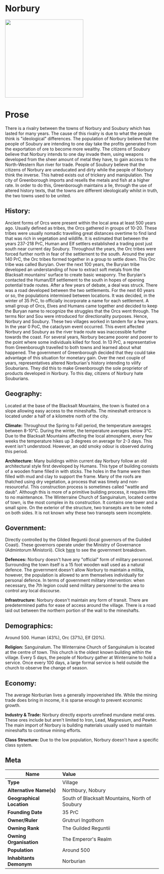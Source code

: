 # Norbury

<img src="/_assets/images/haven_norbury.png" height="256px">

# Prose

There is a rivalry between the towns of Norbury and Soubury which has lasted for many years. The cause of this rivalry is due to what the people think is "ideological" differences. The population of Norbury believe that the people of Soubury are intending to one day take the profits generated from the exportation of ore to become more wealthy. The citizens of Soubury believe that Norbury intends to one day invade them, using weapons developed from the sheer amount of metal they have, to gain access to the North-Western Run river for trade. People of Soubury believe that the citizens of Norbury are uneducated and dirty while the people of Norbury think the inverse. This hatred exists out of trickery and manipulation. The city of Greenborough imports and resells the metals and fish at a higher rate. In order to do this, Greenborough maintains a lie, through the use of altered history texts, that the towns are different ideologically whilst in truth, the two towns used to be united.

## History:

Ancient forms of Orcs were present within the local area at least 500 years ago. Usually defined as tribes, the Orcs gathered in groups of 10-20. These tribes were usually nomadic travelling great distances overtime to find land that was rich in vegetation and wildlife. It is estimated that between the years 237-218 PrC, Human and Elf settlers established a trading post just south near current day Soubury. Throughout the years, the Orc tribes were forced further north in fear of the settlement to the south. Around the year 140 PrC, the Orc tribes formed together in a group to settle down. This Orc tribe was called Buryian. Over the next 100 years, the Buryian tribe developed an understanding of how to extract soft metals from the Blacksalt mountains' surface to create basic weaponry. The Buryian's contacted the Human/Elf settlement to the south in hopes of opening potential trade routes. After a few years of debate, a deal was struck. There was a road developed between the two settlements. For the next 60 years or so, the populations intermixed between locations. It was decided, in the winter of 35 PrC, to officially incorporate a name for each settlement. A small group of Orcs, Elves and Humans came together and decided to keep the Buryan name to recognize the struggles that the Orcs went through. The terms Nor and Sou were introduced for directionality purposes. Hence, Norbury and Soubury. These two villages worked in tandem for a few years. In the year 0 PoC, the cataclysm event occurred. This event affected Norbury and Soubury as the river trade route was inaccessible further towards the coast. For several years, Norbury became poorer and poorer to the point where some individuals killed for food. In 13 PrC, a representative from Greenborough travelled to both towns and learned about what happened. The government of Greenborough decided that they could take advantage of this situation for monetary gain. Over the next couple of years, representatives altered Norburian's history intending to vilify Souburians. They did this to make Greenborough the sole proprietor of products developed in Norbury. To this day, citizens of Norbury hate Souburians.

## Geography:

Located at the base of the Blacksalt Mountains, the town is fixated on a slope allowing easy access to the mineshafts. The mineshaft entrance is located under a half of a kilometre north of the city.

**Climate:** Throughout the Spring to Fall period, the temperature averages between 8-10°C. During the winter, the temperature averages below 3°C. Due to the Blacksalt Mountains affecting the local atmosphere, every few weeks the temperature hikes up 3 degrees on average for 2-3 days. This event isn't understood. However, an odd smoky odour is observed during this period.

**Architecture:** Many buildings within current day Norbury follow an old architectural style first developed by Humans. This type of building consists of a wooden frame filled in with sticks. The holes in the frame were then filled with mud and clay to support the frame. Many of the roofs are thatched using dry vegetation, a process that was timely and non-resourceful. This construction process is sometimes called "wattle and daub". Although this is more of a primitive building process, it requires little to no maintenance. The Winterraine Church of Sanguinalum, located centre of town, is the most complex in its construction. It contains one tower and a small spire. On the exterior of the structure, two transepts are to be noted on both sides. It is not known why these two transepts seem incomplete.

## Government:

Directly controlled by the Gilded Reguntii (local governors of the Guilded Coast). These governors operate under the Ministry of Governance (Admintorum Ministorii). Click [here](../Organisations/The-Emperor's-Realm.md) to see the government breakdown.

**Defences:** Norbury doesn't have any "official" form of military personnel. Surrounding the town itself is a 15 foot wooden wall used as a natural defence. The government doesn't allow Norbury to maintain a militia, however, the population is allowed to arm themselves individually for personal defence. In terms of government military intervention: when necessary, the 7th legion could send military personnel to the area to control any local discourse.

**Infrastructure:** Norbury doesn't maintain any form of transit. There are predetermined paths for ease of access around the village. There is a road laid out between the northern portion of the wall to the mineshafts.

## Demographics:

Around 500. Human (43%), Orc (37%), Elf (20%).

**Religion:** Sanguinalum. The Winterraine Church of Sanguinalum is located at the centre of town. This church is the oldest known building within the village. Every 5 days, the people of Norbury gather at Winterraine to hold a service. Once every 100 days, a large formal service is held outside the church to observe the change of season.

## Economy:

The average Norburian lives a generally impoverished life. While the mining trade does bring in income, it is sparse enough to prevent economic growth.

**Industry & Trade:** Norbury directly exports unrefined mundane metal ores. These ores include but aren't limited to Iron, Lead, Magnesium, and Pewter. The main import of Norbury is building materials usually used to maintain mineshafts to continue mining efforts.

**Class Structure:** Due to the low population, Norbury doesn't have a specific class system.

## Meta

| Name                      | Value                                          |
| ------------------------- | :--------------------------------------------- |
| **Type**                  | Village                                        |
| **Alternative Name(s)**   | Northbury, Nobury                              |
| **Geographical Location** | South of Blacksalt Mountains, North of Soubury |
| **Founding Date**         | 35 PrC                                         |
| **Owner/Ruler**           | Grutruri Ingothorn                             |
| **Owning Rank**           | The Guilded Reguntii                           |
| **Owning Organisation**   | The Emperor's Realm                            |
| **Population**            | Around 500                                     |
| **Inhabitants Demonym**   | Norburian                                      |
